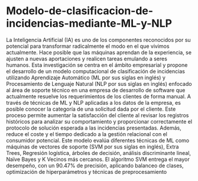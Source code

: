 # Modelo-de-clasificacion-de-incidencias-mediante-ML-y-NLP
La Inteligencia Artificial (IA) es uno de los componentes reconocidos por su potencial para transformar radicalmente el modo en el que vivimos actualmente. Hace posible que las máquinas aprendan de la experiencia, se ajusten a nuevas aportaciones y realicen tareas emulando a seres humanos. Esta investigación se centra en el ámbito empresarial y propone el desarrollo de un modelo computacional de clasificación de incidencias utilizando Aprendizaje Automático (ML por sus siglas en inglés) y Procesamiento de Lenguaje Natural (NLP por sus siglas en inglés) enfocado al área de soporte técnico en una empresa de desarrollo de software que actualmente resuelve los requerimientos de los clientes de forma manual. A través de técnicas de ML y NLP aplicadas a los datos de la empresa, es posible conocer la categoría de una solicitud dada por el cliente. Este proceso permite aumentar la satisfacción del cliente al revisar los registros históricos para analizar su comportamiento y proporcionar correctamente el protocolo de solución esperada a las incidencias presentadas. Además, reduce el coste y el tiempo dedicado a la gestión relacional con el consumidor potencial. Este modelo evalúa diferentes técnicas de ML como máquinas de vectores de soporte (SVM por sus siglas en inglés), Extra Trees, Regresión logística, árboles de decisión, análisis discriminante lineal, Naïve Bayes y K Vecinos más cercanos. El algoritmo SVM entrega el mayor desempeño, con un 90.47% de precisión, aplicando balanceo de clases, optimización de hiperparámetros y técnicas de preprocesamiento
